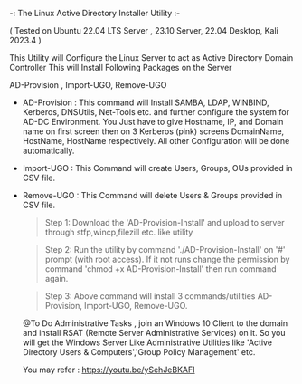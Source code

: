 -: The Linux Active Directory Installer Utility :-

( Tested on Ubuntu 22.04 LTS Server , 23.10 Server, 22.04 Desktop, Kali 2023.4 )

This Utility will Configure the Linux Server to act as Active Directory Domain Controller
This will Install Following Packages on the Server

AD-Provision , Import-UGO, Remove-UGO

* AD-Provision : This command will Install SAMBA, LDAP, WINBIND, Kerberos, DNSUtils, Net-Tools etc. and further configure the system for AD-DC Environment.
  You Just have to give Hostname, IP, and Domain name on first screen then on 3 Kerberos (pink) screens DomainName, HostName, HostName respectively.
  All other Configuration will be done automatically.

* Import-UGO : This Command will create Users, Groups, OUs provided in CSV file.
* Remove-UGO : This Command will delete Users & Groups provided in CSV file.

  >Step 1:
          Download the 'AD-Provision-Install' and upload to server through stfp,wincp,filezill etc. like utility
  
  >Step 2:
          Run the utility by command './AD-Provision-Install' on '#' prompt (with root access).
          If it not runs change the permission by command 'chmod +x AD-Provision-Install' then run command again.
  
  >Step 3:
          Above command will install 3 commands/utilities AD-Provision, Import-UGO, Remove-UGO.

  @To Do Administrative Tasks , join an Windows 10 Client to the domain and install RSAT (Remote Server Administrative Services) on it.
  So you will get the Windows Server Like Administrative Utilities like 'Active Directory Users & Computers','Group Policy Management' etc.

  You may refer : https://youtu.be/ySehJeBKAFI
  

  
          

